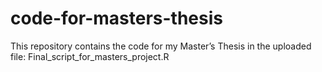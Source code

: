 # code-for-masters-thesis
This repository contains the code for my Master’s Thesis in the uploaded file:
Final_script_for_masters_project.R
